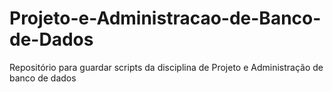 # Projeto-e-Administracao-de-Banco-de-Dados
Repositório para guardar scripts da disciplina de Projeto e Administração de banco de dados
